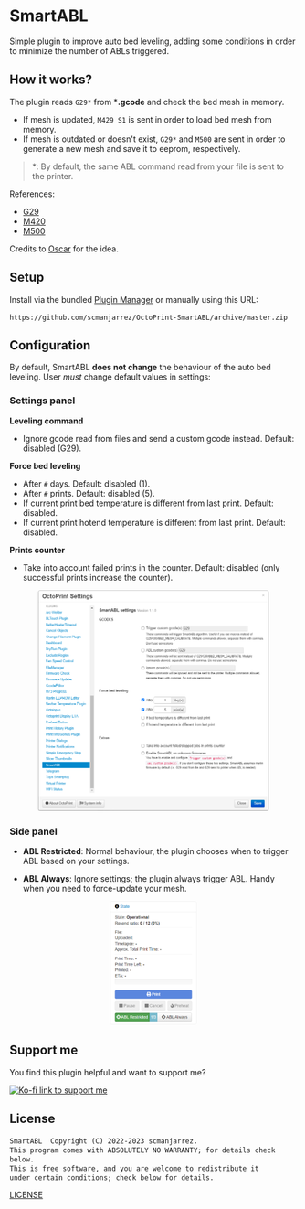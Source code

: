 # SmartABL

Simple plugin to improve auto bed leveling, adding some conditions
in order to minimize the number of ABLs triggered.

## How it works?

The plugin reads `G29*` from ***.gcode** and check the bed mesh
in memory.
- If mesh is updated, `M429 S1` is sent in order to load bed mesh from memory.
- If mesh is outdated or doesn't exist, `G29*` and `M500` are sent in order to
generate a new mesh and save it to eeprom, respectively.
> *: By default, the same ABL command read from your file is sent to the printer.

References:
- [G29](https://marlinfw.org/docs/gcode/G029.html)
- [M420](https://marlinfw.org/docs/gcode/M420.html)
- [M500](https://marlinfw.org/docs/gcode/M500.html)

Credits to [Oscar](https://3dprinting.stackexchange.com/a/15953/27154)
for the idea.

## Setup

Install via the bundled [Plugin Manager](https://docs.octoprint.org/en/master/bundledplugins/pluginmanager.html)
or manually using this URL:

    https://github.com/scmanjarrez/OctoPrint-SmartABL/archive/master.zip

## Configuration

By default, SmartABL **does not change** the behaviour of the
auto bed leveling. User *must* change default values in settings:

### Settings panel

**Leveling command**
- Ignore gcode read from files and send a custom gcode instead.
Default: disabled (G29).

**Force bed leveling**
- After `#` days. Default: disabled (1).
- After `#` prints. Default: disabled (5).
- If current print bed temperature is different from last print.
Default: disabled.
- If current print hotend temperature is different from last print.
Default: disabled.

**Prints counter**
- Take into account failed prints in the counter.
Default: disabled (only successful prints increase the counter).

<div align="center">
    <img alt="Screenshot of SmartABL settings panel" src="plugins.octoprint.org/assets/img/plugins/SmartABL/settings.png" width="80%"></img>
</div>

### Side panel

- **ABL Restricted**: Normal behaviour, the plugin chooses when to trigger ABL
based on your settings.

- **ABL Always**: Ignore settings; the plugin always trigger ABL. Handy when you
need to force-update your mesh.

<div align="center">
    <img alt="Screenshot of SmartABL side panel" src="plugins.octoprint.org/assets/img/plugins/SmartABL/sidepanel.png" width="30%"></img>
</div>

## Support me
You find this plugin helpful and want to support me?

<a href="https://ko-fi.com/Zuzumebachi">
    <img alt="Ko-fi link to support me" src="plugins.octoprint.org/assets/img/plugins/SmartABL/kofi_button_red.png" width="25%"></img>
</a>

## License

    SmartABL  Copyright (C) 2022-2023 scmanjarrez.
    This program comes with ABSOLUTELY NO WARRANTY; for details check below.
    This is free software, and you are welcome to redistribute it
    under certain conditions; check below for details.

[LICENSE](LICENSE)
